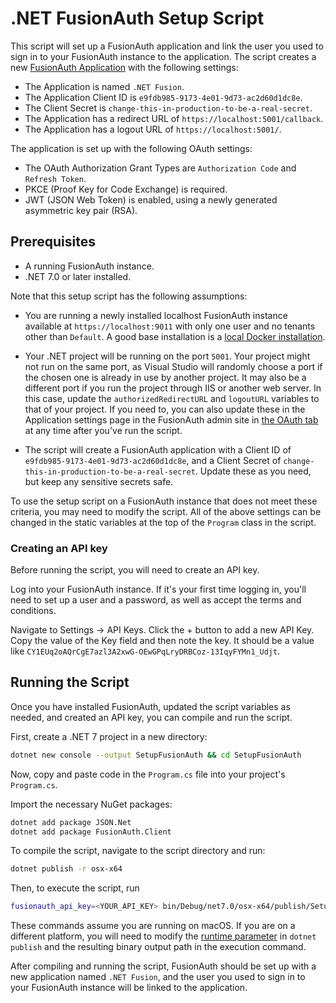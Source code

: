 # .NET FusionAuth Setup Script

This script will set up a FusionAuth application and link the user you used to sign in to your FusionAuth instance to the application. The script creates a new [FusionAuth Application](https://fusionauth.io/docs/v1/tech/core-concepts/applications) with the following settings:

- The Application is named `.NET Fusion`.
- The Application Client ID is `e9fdb985-9173-4e01-9d73-ac2d60d1dc8e`.
- The Client Secret is `change-this-in-production-to-be-a-real-secret`.
- The Application has a redirect URL of `https://localhost:5001/callback`.
- The Application has a logout URL of `https://localhost:5001/`.

The application is set up with the following OAuth settings:

- The OAuth Authorization Grant Types are `Authorization Code` and `Refresh Token`.
- PKCE (Proof Key for Code Exchange) is required.
- JWT (JSON Web Token) is enabled, using a newly generated asymmetric key pair (RSA).

## Prerequisites

- A running FusionAuth instance.
- .NET 7.0 or later installed.

Note that this setup script has the following assumptions:

- You are running a newly installed localhost FusionAuth instance available at `https://localhost:9011` with only one user and no tenants other than `Default`. A good base installation is a [local Docker installation](https://fusionauth.io/docs/v1/tech/installation-guide/docker).

- Your .NET project will be running on the port `5001`. Your project might not run on the same port, as Visual Studio will randomly choose a port if the chosen one is already in use by another project. It may also be a different port if you run the project through IIS or another web server. In this case, update the `authorizedRedirectURL` and `logoutURL` variables to that of your project. If you need to, you can also update these in the Application settings page in the FusionAuth admin site in [the OAuth tab](https://fusionauth.io/docs/v1/tech/core-concepts/applications#oauth) at any time after you've run the script.

- The script will create a FusionAuth application with a Client ID of `e9fdb985-9173-4e01-9d73-ac2d60d1dc8e`, and a Client Secret of `change-this-in-production-to-be-a-real-secret`. Update these as you need, but keep any sensitive secrets safe.

To use the setup script on a FusionAuth instance that does not meet these criteria, you may need to modify the script. All of the above settings can be changed in the static variables at the top of the `Program` class in the script.

### Creating an API key

Before running the script, you will need to create an API key.

Log into your FusionAuth instance. If it's your first time logging in, you'll need to set up a user and a password, as well as accept the terms and conditions.

Navigate to Settings -> API Keys. Click the + button to add a new API Key. Copy the value of the Key field and then note the key. It should  be a value like `CY1EUq2oAQrCgE7azl3A2xwG-OEwGPqLryDRBCoz-13IqyFYMn1_Udjt`.

## Running the Script

Once you have installed FusionAuth, updated the script variables as needed, and created an API key, you can compile and run the script.

First, create a .NET 7 project in a new directory:

```sh
dotnet new console --output SetupFusionAuth && cd SetupFusionAuth
```

Now, copy and paste code in the `Program.cs` file into your project's `Program.cs`.

Import the necessary NuGet packages:

```sh
dotnet add package JSON.Net
dotnet add package FusionAuth.Client 
```

To compile the script, navigate to the script directory and run:

```bash
dotnet publish -r osx-x64
```

Then, to execute the script, run

```bash
fusionauth_api_key=<YOUR_API_KEY> bin/Debug/net7.0/osx-x64/publish/SetupFusionAuth 
```

These commands assume you are running on macOS. If you are on a different platform, you will need to modify the [runtime parameter](https://learn.microsoft.com/en-us/dotnet/core/rid-catalog) in `dotnet publish` and the resulting binary output path in the execution command.

After compiling and running the script, FusionAuth should be set up with a new application named `.NET Fusion`, and the user you used to sign in to your FusionAuth instance will be linked to the application.
